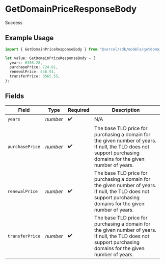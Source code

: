 # GetDomainPriceResponseBody

Success

## Example Usage

```typescript
import { GetDomainPriceResponseBody } from "@vercel/sdk/models/getdomainpriceop.js";

let value: GetDomainPriceResponseBody = {
  years: 6336.28,
  purchasePrice: 724.81,
  renewalPrice: 546.91,
  transferPrice: 3565.55,
};
```

## Fields

| Field                                                                                                                                                         | Type                                                                                                                                                          | Required                                                                                                                                                      | Description                                                                                                                                                   |
| ------------------------------------------------------------------------------------------------------------------------------------------------------------- | ------------------------------------------------------------------------------------------------------------------------------------------------------------- | ------------------------------------------------------------------------------------------------------------------------------------------------------------- | ------------------------------------------------------------------------------------------------------------------------------------------------------------- |
| `years`                                                                                                                                                       | *number*                                                                                                                                                      | :heavy_check_mark:                                                                                                                                            | N/A                                                                                                                                                           |
| `purchasePrice`                                                                                                                                               | *number*                                                                                                                                                      | :heavy_check_mark:                                                                                                                                            | The base TLD price for purchasing a domain for the given number of years. If null, the TLD does not support purchasing domains for the given number of years. |
| `renewalPrice`                                                                                                                                                | *number*                                                                                                                                                      | :heavy_check_mark:                                                                                                                                            | The base TLD price for purchasing a domain for the given number of years. If null, the TLD does not support purchasing domains for the given number of years. |
| `transferPrice`                                                                                                                                               | *number*                                                                                                                                                      | :heavy_check_mark:                                                                                                                                            | The base TLD price for purchasing a domain for the given number of years. If null, the TLD does not support purchasing domains for the given number of years. |